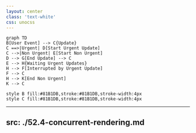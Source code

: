 ```yaml
---
layout: center
class: 'text-white'
css: unocss
---
```


```mermaid  {scale: 0.54}
graph TD
B[User Event] --> C{Update}
C ==>|Urgent| D[Start Urgent Update]
C -->|Non Urgent| E[Start Non Urgent]
D --> G[End Update] --> C
E --> H{Waiting Urgent Updates}
H --> F[Interrupted by Urgent Update]
F --> C
H --> K[End Non Urgent]
K --> C

style B fill:#81B1DB,stroke:#81B1DB,stroke-width:4px
style C fill:#81B1DB,stroke:#81B1DB,stroke-width:4px

```


---
src: ./52.4-concurrent-rendering.md
---

